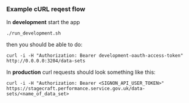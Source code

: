 ### Example cURL reqest flow

In **development** start the app

```
./run_development.sh
```

then you should be able to do:

```curl -i -H "Authorization: Bearer development-oauth-access-token" http://0.0.0.0:3204/data-sets```

In **production** curl requests should look something like this:

```curl -i -H "Authorization: Bearer <SIGNON_API_USER_TOKEN>" https://stagecraft.performance.service.gov.uk/data-sets/<name_of_data_set>```

